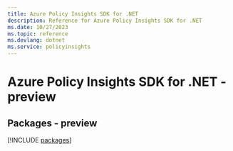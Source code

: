 ```yaml
---
title: Azure Policy Insights SDK for .NET
description: Reference for Azure Policy Insights SDK for .NET
ms.date: 10/27/2023
ms.topic: reference
ms.devlang: dotnet
ms.service: policyinsights
---
```

# Azure Policy Insights SDK for .NET - preview
## Packages - preview
[!INCLUDE [packages](policy-insights-index.md)]